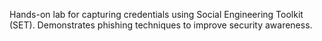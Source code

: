 Hands-on lab for capturing credentials using Social Engineering Toolkit (SET). Demonstrates phishing techniques to improve security awareness.
